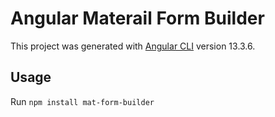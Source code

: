 # Angular Materail Form Builder

This project was generated with [Angular CLI](https://github.com/angular/angular-cli) version 13.3.6.

## Usage

Run `npm install mat-form-builder`


